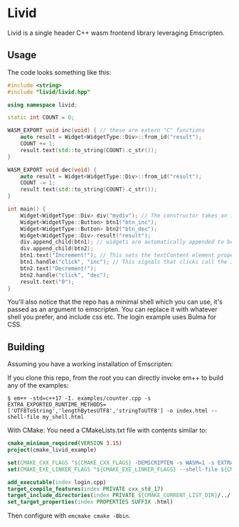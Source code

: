 # Livid

Livid is a single header C++ wasm frontend library leveraging Emscripten.

## Usage
The code looks something like this:
```cpp
#include <string>
#include "livid/livid.hpp"

using namespace livid;

static int COUNT = 0;

WASM_EXPORT void inc(void) { // these are extern "C" functions
    auto result = Widget<WidgetType::Div>::from_id("result");
    COUNT += 1;
    result.text(std::to_string(COUNT).c_str());
}

WASM_EXPORT void dec(void) {
    auto result = Widget<WidgetType::Div>::from_id("result");
    COUNT -= 1;
    result.text(std::to_string(COUNT).c_str());
}

int main() {
    Widget<WidgetType::Div> div("mydiv"); // The constructor takes an id, which needs to be unique
    Widget<WidgetType::Button> btn1("btn_inc");
    Widget<WidgetType::Button> btn2("btn_dec");
    Widget<WidgetType::Div> result("result");
    div.append_child(btn1); // widgets are automatically appended to body, here we want to append to the div
    div.append_child(btn2);
    btn1.text("Increment!"); // This sets the textContent element property
    btn1.handle("click", "inc"); // This signals that clicks call the inc function
    btn2.text("Decrement!");
    btn2.handle("click", "dec");
    result.text("0");
}
```
You'll also notice that the repo has a minimal shell which you can use, it's passed as an argument to emscripten. You can replace it with whatever shell you prefer, and include css etc. The login example uses Bulma for CSS.

## Building
Assuming you have a working installation of Emscripten:

If you clone this repo, from the root you can directly invoke em++ to build any of the examples:
```
$ em++ -std=c++17 -I. examples/counter.cpp -s EXTRA_EXPORTED_RUNTIME_METHODS=['UTF8ToString','lengthBytesUTF8','stringToUTF8'] -o index.html --shell-file my_shell.html
```

With CMake:
You need a CMakeLists.txt file with contents similar to:
```cmake
cmake_minimum_required(VERSION 3.15)
project(cmake_livid_example)

set(CMAKE_CXX_FLAGS "${CMAKE_CXX_FLAGS} -DEMSCRIPTEN -s WASM=1 -s EXTRA_EXPORTED_RUNTIME_METHODS=['UTF8ToString','lengthBytesUTF8','stringToUTF8']")
set(CMAKE_EXE_LINKER_FLAGS "${CMAKE_EXE_LINKER_FLAGS} --shell-file ${CMAKE_CURRENT_LIST_DIR}/my_shell.html")

add_executable(index login.cpp)
target_compile_features(index PRIVATE cxx_std_17)
target_include_directories(index PRIVATE ${CMAKE_CURRENT_LIST_DIR}/../..)
set_target_properties(index PROPERTIES SUFFIX .html)
```
Then configure with `emcmake cmake -Bbin`.
